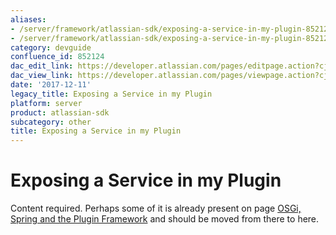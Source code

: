 ```yaml
---
aliases:
- /server/framework/atlassian-sdk/exposing-a-service-in-my-plugin-852124.html
- /server/framework/atlassian-sdk/exposing-a-service-in-my-plugin-852124.md
category: devguide
confluence_id: 852124
dac_edit_link: https://developer.atlassian.com/pages/editpage.action?cjm=wozere&pageId=852124
dac_view_link: https://developer.atlassian.com/pages/viewpage.action?cjm=wozere&pageId=852124
date: '2017-12-11'
legacy_title: Exposing a Service in my Plugin
platform: server
product: atlassian-sdk
subcategory: other
title: Exposing a Service in my Plugin
---
```

# Exposing a Service in my Plugin

Content required. Perhaps some of it is already present on page [OSGi, Spring and the Plugin Framework](/server/framework/atlassian-sdk/osgi-spring-and-the-plugin-framework) and should be moved from there to here.









































































































































